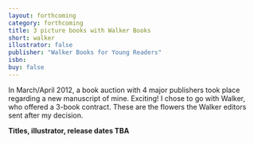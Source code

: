 ```yaml
---
layout: forthcoming
category: forthcoming
title: 3 picture books with Walker Books
short: walker
illustrator: false
publisher: "Walker Books for Young Readers"
isbn:
buy: false
---
```


In March/April 2012, a book auction with 4 major publishers took place regarding a new manuscript of mine. Exciting! I chose to go with Walker, who offered a 3-book contract. These are the flowers the Walker editors sent after my decision. 

__Titles, illustrator, release dates TBA__